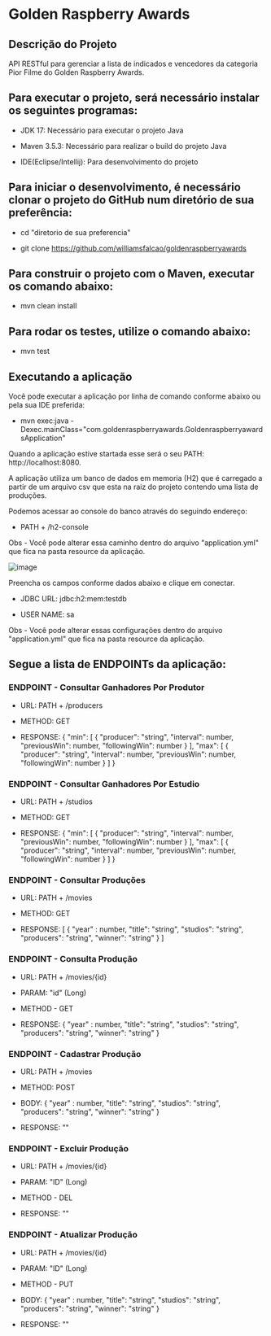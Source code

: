 # Golden Raspberry Awards

 <h2>Descrição do Projeto</h2>
API RESTful para gerenciar a lista de indicados e vencedores da categoria Pior Filme do Golden Raspberry Awards.

<h2>Para executar o projeto, será necessário instalar os seguintes programas:</h2>

- JDK 17: Necessário para executar o projeto Java

- Maven 3.5.3: Necessário para realizar o build do projeto Java
 
- IDE(Eclipse/Intellij): Para desenvolvimento do projeto

<h2>Para iniciar o desenvolvimento, é necessário clonar o projeto do GitHub num diretório de sua preferência:</h2>

- cd "diretorio de sua preferencia"

- git clone https://github.com/williamsfalcao/goldenraspberryawards

<h2>Para construir o projeto com o Maven, executar os comando abaixo:</h2>

- mvn clean install

<h2>Para rodar os testes, utilize o comando abaixo:</h2>

- mvn test

<h2>Executando a aplicação</h2>
Você pode executar a aplicação por linha de comando conforme abaixo ou pela sua IDE preferida:

- mvn exec:java -Dexec.mainClass="com.goldenraspberryawards.GoldenraspberryawardsApplication"

Quando a aplicação estive startada esse será o seu PATH: http://localhost:8080.

A aplicação utiliza um banco de dados em memoria (H2) que é carregado a partir de um arquivo csv que esta na raiz do projeto contendo uma lista de produções.

Podemos acessar ao console do banco através do seguindo endereço:

- PATH + /h2-console

Obs - Você pode alterar essa caminho dentro do arquivo "application.yml" que fica na pasta resource da aplicação.

![image](https://github.com/williamsfalcao/goldenraspberryawards/assets/25464585/47b07e10-6015-41ae-9bdc-305d458e9ea3)

Preencha os campos conforme dados abaixo e clique em conectar.

- JDBC URL: jdbc:h2:mem:testdb
  
- USER NAME: sa
  
Obs - Você pode alterar essas configurações dentro do arquivo "application.yml" que fica na pasta resource da aplicação.

<h2>Segue a lista de ENDPOINTs da aplicação:</h2>

<h3>ENDPOINT - Consultar Ganhadores Por Produtor</h3>

- URL: PATH + /producers

- METHOD: GET
  
- RESPONSE: {
              "min": [
                      {
                        "producer": "string",
                        "interval": number,
                        "previousWin": number,
                        "followingWin": number
                      }
                    ],
            "max": [
                     {
                        "producer": "string",
                        "interval": number,
                        "previousWin": number,
                        "followingWin": number
                    }
                  ]
            }

<h3>ENDPOINT - Consultar Ganhadores Por Estudio</h3>

- URL: PATH + /studios

- METHOD: GET
  
- RESPONSE: {
              "min": [
                      {
                        "producer": "string",
                        "interval": number,
                        "previousWin": number,
                        "followingWin": number
                      }
                    ],
            "max": [
                     {
                        "producer": "string",
                        "interval": number,
                        "previousWin": number,
                        "followingWin": number
                    }
                  ]
            }

<h3>ENDPOINT - Consultar Produções</h3>

- URL: PATH + /movies
  
- METHOD: GET
  
- RESPONSE: [
              {
                "year" : number,
                "title": "string",
                "studios": "string",
                "producers": "string",
                "winner": "string"
              }
            ]

<h3>ENDPOINT -  Consulta Produção</h3>

- URL: PATH + /movies/{id}
  
- PARAM: "id" (Long)
  
- METHOD - GET
  
- RESPONSE: {
          "year" : number,
          "title": "string",
          "studios": "string",
          "producers": "string",
          "winner": "string"
        }

<h3>ENDPOINT - Cadastrar Produção</h3>

- URL: PATH + /movies
  
- METHOD: POST
  
- BODY:
  {
        "year" : number,
        "title": "string",
        "studios": "string",
        "producers": "string",
        "winner": "string"
      }
  
- RESPONSE: ""

<h3>ENDPOINT - Excluir Produção</h3>

- URL: PATH + /movies/{id}
  
- PARAM: "ID" (Long)
  
- METHOD - DEL
  
- RESPONSE: ""

<h3>ENDPOINT - Atualizar Produção</h3>

- URL: PATH + /movies/{id}
  
- PARAM: "ID" (Long)
  
- METHOD - PUT
  
- BODY: {
        "year" : number,
        "title": "string",
        "studios": "string",
        "producers": "string",
        "winner": "string"
      }
  
- RESPONSE: ""


